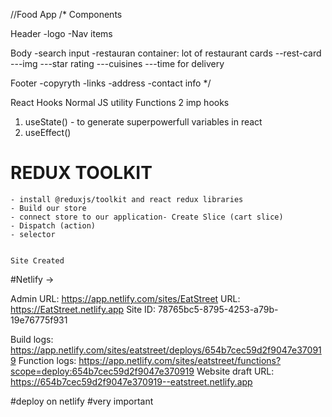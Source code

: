 //Food App
/*
Components

Header
-logo
-Nav items

Body
-search input
-restauran container: lot of restaurant cards
--rest-card
---img
---star rating
---cuisines
---time for delivery 

Footer
-copyryth
-links
-address
-contact info
*/

React Hooks
Normal JS utility Functions
2 imp hooks
1. useState() - to generate superpowerfull variables in react
2. useEffect()


<!-- Higher Order Components are the components that takes a component and returns a component 
Why to use
when to use
-->

<!-- Controlled and Uncontrolled Components 
ResCategory-controlled cmponent 

-->

# REDUX TOOLKIT
    - install @reduxjs/toolkit and react redux libraries
    - Build our store
    - connect store to our application- Create Slice (cart slice)
    - Dispatch (action)
    - selector


    Site Created



#Netlify ->

Admin URL: https://app.netlify.com/sites/EatStreet
URL:       https://EatStreet.netlify.app
Site ID:   78765bc5-8795-4253-a79b-19e76775f931

Build logs:        https://app.netlify.com/sites/eatstreet/deploys/654b7cec59d2f9047e370919
Function logs:     https://app.netlify.com/sites/eatstreet/functions?scope=deploy:654b7cec59d2f9047e370919
Website draft URL: https://654b7cec59d2f9047e370919--eatstreet.netlify.app



#deploy on netlify 
#very important


